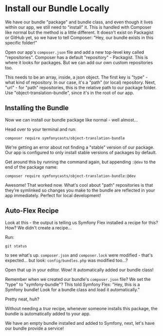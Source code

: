 # Install our Bundle Locally

We have our bundle "package" and bundle class, and even though it lives within
our app, we still need to "install" it. This is handled with Composer
like normal but the method is a little different. It doesn't exist on
Packagist or GitHub yet, so we have to tell Composer: "Hey, our bundle exists
in this specific folder!"

Open our app's `composer.json` file and add a new top-level key called
"repositories". Composer has a default "repository" - Packagist. This is
where it looks for packages. But we can add our own custom repositories too.

This needs to be an array, inside, a json object. The first key is "type" - what
kind of repository. In our case, it's a "path" (or local) repository. Next,
"url" - for "path" repositories, this is the relative path to our package
folder. Use "object-translation-bundle", since it's in the root of our app.

## Installing the Bundle

Now we can install our bundle package like normal - well almost...

Head over to your terminal and run:

```terminal
composer require symfonycasts/object-translation-bundle
```

We're getting an error about not finding a "stable" version of our package.
Our app is configured to only install stable versions of packages by default.

Get around this by running the command again, but appending `:@dev` to the end of
the package name:

```terminal-silent
composer require symfonycasts/object-translation-bundle:@dev
```

Awesome! That worked now. What's cool about "path" repositories is that
they're symlinked so changes you make to the bundle are reflected in your
app immediately. Perfect for local development!

## Auto-Flex Recipe

Look at this - the output is telling us Symfony Flex installed a recipe for
this? How? We didn't create a recipe...

Run:

```terminal
git status
```

to see what's up. `composer.json` and `composer.lock` were modified - that's
expected... but look: `config/bundles.php` was modified too...?

Open that up in your editor. Wow! It automatically added our bundle class!

Remember when we created our bundle's `composer.json` file? We set the "type"
to "symfony-bundle"? This told Symfony Flex: "Hey, this is a Symfony bundle!
Look for a bundle class and load it automatically."

Pretty neat, huh?

Without needing a *true* recipe, whenever someone installs this package,
the bundle is automatically added to your app.

We have an empty bundle installed and added to Symfony, next, let's have
our bundle provide a service!
